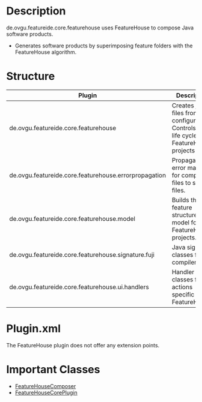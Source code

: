 # Description

de.ovgu.featureide.core.featurehouse uses FeatureHouse to compose Java software products. 

- Generates software products by superimposing feature folders with the FeatureHouse algorithm.

# Structure


| Plugin   | Description |
| -------- | --------    |
| de.ovgu.featureide.core.featurehouse     | Creates java files from with configurations. Controls the life cycle of FeatureHouse projects |
| de.ovgu.featureide.core.featurehouse.errorpropagation     | Propagates error markers for composed files to source files. |
| de.ovgu.featureide.core.featurehouse.model     | Builds the feature structure tree model for FeatureHouse projects.     |
| de.ovgu.featureide.core.featurehouse.signature.fuji     | Java signature classes for fuji compiler.     |
| de.ovgu.featureide.core.featurehouse.ui.handlers     | Handler classes for actions specific to FeatureHouse.     |

# Plugin.xml

The FeatureHouse plugin does not offer any extension points.


# Important Classes

* [FeatureHouseComposer](https://github.com/FeatureIDE/FeatureIDE/blob/develop/plugins/de.ovgu.featureide.core.featurehouse/src/de/ovgu/featureide/featurehouse/FeatureHouseComposer.java)
* [FeatureHouseCorePlugin](https://github.com/FeatureIDE/FeatureIDE/blob/develop/plugins/de.ovgu.featureide.core.featurehouse/src/de/ovgu/featureide/featurehouse/FeatureHouseCorePlugin.java)
